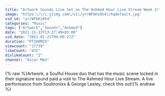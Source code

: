 ```yaml
---
title: "Artwork Sounds Live Set on The Ashmed Hour Live Stream Week 2!"
image: "https:\/\/i.ytimg.com\/vi\/yrrWFbKs0S4\/hqdefault.jpg"
vid_id: "yrrWFbKs0S4"
categories: "Music"
tags: ["Artwork","Sounds","Ashmed"]
date: "2021-11-13T13:27:49+03:00"
vid_date: "2021-01-21T09:06:27Z"
duration: "PT1H8M2S"
viewcount: "17739"
likeCount: "415"
dislikeCount: "2"
channel: "Oscar Mbo"
---
```

{% raw %}Artwork, a Soulful House duo that has the music scene locked in their signature sound paid a visit to The Ashmed Hour Live Stream. A live performance from Soultronixx &amp; George Lesley, check this out!{% endraw %}
